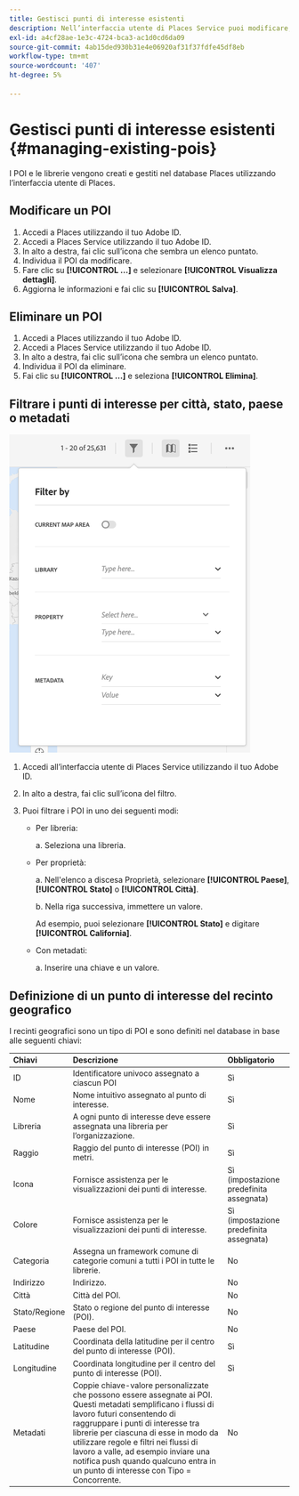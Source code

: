 ```yaml
---
title: Gestisci punti di interesse esistenti
description: Nell’interfaccia utente di Places Service puoi modificare, eliminare o filtrare i punti di interesse esistenti.
exl-id: a4cf28ae-1e3c-4724-bca3-ac1d0cd6da09
source-git-commit: 4ab15ded930b31e4e06920af31f37fdfe45df8eb
workflow-type: tm+mt
source-wordcount: '407'
ht-degree: 5%

---
```


# Gestisci punti di interesse esistenti {#managing-existing-pois}

I POI e le librerie vengono creati e gestiti nel database Places utilizzando l’interfaccia utente di Places.

## Modificare un POI

1. Accedi a Places utilizzando il tuo Adobe ID.
1. Accedi a Places Service utilizzando il tuo Adobe ID.
1. In alto a destra, fai clic sull’icona che sembra un elenco puntato.
1. Individua il POI da modificare.
1. Fare clic su **[!UICONTROL ...]** e selezionare **[!UICONTROL Visualizza dettagli]**.
1. Aggiorna le informazioni e fai clic su **[!UICONTROL Salva]**.

## Eliminare un POI

1. Accedi a Places utilizzando il tuo Adobe ID.
1. Accedi a Places Service utilizzando il tuo Adobe ID.
1. In alto a destra, fai clic sull’icona che sembra un elenco puntato.
1. Individua il POI da eliminare.
1. Fai clic su **[!UICONTROL ...]** e seleziona **[!UICONTROL Elimina]**.

## Filtrare i punti di interesse per città, stato, paese o metadati

![filtrare un POI](/help/assets/filter_poi.png)

1. Accedi all’interfaccia utente di Places Service utilizzando il tuo Adobe ID.
1. In alto a destra, fai clic sull’icona del filtro.
1. Puoi filtrare i POI in uno dei seguenti modi:

   * Per libreria:

     a. Seleziona una libreria.

   * Per proprietà:

     a. Nell&#39;elenco a discesa Proprietà, selezionare **[!UICONTROL Paese]**, **[!UICONTROL Stato]** o **[!UICONTROL Città]**.

     b. Nella riga successiva, immettere un valore.

     Ad esempio, puoi selezionare **[!UICONTROL Stato]** e digitare **[!UICONTROL California]**.

   * Con metadati:

     a. Inserire una chiave e un valore.

## Definizione di un punto di interesse del recinto geografico

I recinti geografici sono un tipo di POI e sono definiti nel database in base alle seguenti chiavi:

| Chiavi | Descrizione | Obbligatorio |
| :--- | :--- | :--- |
| ID | Identificatore univoco assegnato a ciascun POI | Sì |
| Nome | Nome intuitivo assegnato al punto di interesse. | Sì |
| Libreria | A ogni punto di interesse deve essere assegnata una libreria per l’organizzazione. | Sì |
| Raggio | Raggio del punto di interesse (POI) in metri. | Sì |
| Icona | Fornisce assistenza per le visualizzazioni dei punti di interesse. | Sì (impostazione predefinita assegnata) |
| Colore | Fornisce assistenza per le visualizzazioni dei punti di interesse. | Sì (impostazione predefinita assegnata) |
| Categoria | Assegna un framework comune di categorie comuni a tutti i POI in tutte le librerie. | No |
| Indirizzo | Indirizzo. | No |
| Città | Città del POI. | No |
| Stato/Regione | Stato o regione del punto di interesse (POI). | No |
| Paese | Paese del POI. | No |
| Latitudine | Coordinata della latitudine per il centro del punto di interesse (POI). | Sì |
| Longitudine | Coordinata longitudine per il centro del punto di interesse (POI). | Sì |
| Metadati | Coppie chiave-valore personalizzate che possono essere assegnate ai POI. Questi metadati semplificano i flussi di lavoro futuri consentendo di raggruppare i punti di interesse tra librerie per ciascuna di esse in modo da utilizzare regole e filtri nei flussi di lavoro a valle, ad esempio inviare una notifica push quando qualcuno entra in un punto di interesse con Tipo = Concorrente. | No |
